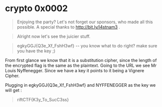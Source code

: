 # crypto 0x0002
> Enjoying the party? Let's not forget our sponsors, who made all this possible. A special thanks to http://bit.ly/l4stnam3 .

> Alright now let's see the juicier stuff.

> egkyGGJ{Q3e_Xf_FshH3wf} -- you know what to do right? make sure you have the key ;)

From first glance we know that it is a substitution cipher, since the length of the encrypted flag is the same as the plaintext.
Going to the URL we see Mr Louis Nyffenegger. Since we have a key it points to it being a Vignere Cipher. 

Plugging in egkyGGJ{Q3e_Xf_FshH3wf} and NYFFENEGGER as the key we will get :

> riftCTF{K3y_To_SucC3ss}
